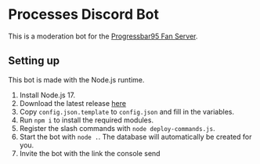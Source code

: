 # Processes Discord Bot 

This is a moderation bot for the [Progressbar95 Fan Server](https://discord.gg/HWFYmwsFX9). 

## Setting up

This bot is made with the Node.js runtime. 

1. Install Node.js 17.
2. Download the latest release [here](https://github.com/Progressbar-Discord-Server/Processes/releases)
2. Copy `config.json.template` to `config.json` and fill in the variables.
3. Run `npm i` to install the required modules.
4. Register the slash commands with `node deploy-commands.js`.
5. Start the bot with `node .`. The database will automatically be created for you.
6. Invite the bot with the link the console send